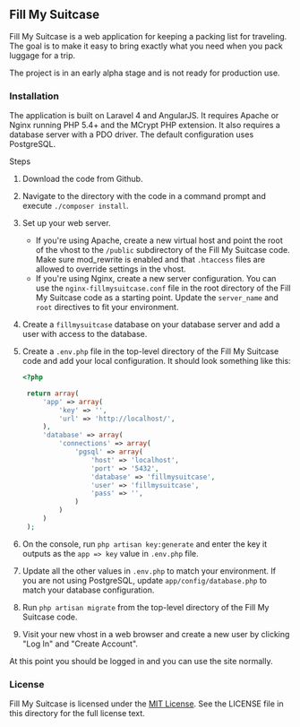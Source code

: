 ## Fill My Suitcase

Fill My Suitcase is a web application for keeping a packing list for traveling.
The goal is to make it easy to bring exactly what you need when you pack luggage
for a trip.

The project is in an early alpha stage and is not ready for production use.

### Installation

The application is built on Laravel 4 and AngularJS.  It requires Apache or
Nginx running PHP 5.4+ and the MCrypt PHP extension.  It also requires a
database server with a PDO driver.  The default configuration uses PostgreSQL.

Steps

1. Download the code from Github.
2. Navigate to the directory with the code in a command prompt and execute
   `./composer install`.
3. Set up your web server.
   * If you're using Apache, create a new virtual host and point the root of
   the vhost to the `/public` subdirectory of the Fill My Suitcase code. Make
   sure mod_rewrite is enabled and that `.htaccess` files are allowed to
   override settings in the vhost.
   * If you're using Nginx, create a new server configuration. You can use the
   `nginx-fillmysuitcase.conf` file in the root directory of the Fill My
   Suitcase code as a starting point. Update the `server_name` and `root`
   directives to fit your environment.
4. Create a `fillmysuitcase` database on your database server and add a user
   with access to the database.
5. Create a `.env.php` file in the top-level directory of the Fill My Suitcase
   code and add your local configuration. It should look something like this:
   ```php
   <?php

    return array(
        'app' => array(
            'key' => '',
            'url' => 'http://localhost/',
        ),
        'database' => array(
            'connections' => array(
                'pgsql' => array(
                    'host' => 'localhost',
                    'port' => '5432',
                    'database' => 'fillmysuitcase',
                    'user' => 'fillmysuitcase',
                    'pass' => '',
                )
            )
        )
    );
    ```

6. On the console, run `php artisan key:generate` and enter the key it outputs
   as the `app => key` value in `.env.php` file.
7. Update all the other values in `.env.php` to match your environment. If you
   are not using PostgreSQL, update `app/config/database.php` to match your
   database configuration.
8. Run `php artisan migrate` from the top-level directory of the Fill My
   Suitcase code.
9. Visit your new vhost in a web browser and create a new user by clicking
   "Log In" and "Create Account".

At this point you should be logged in and you can use the site normally.

### License

Fill My Suitcase is licensed under the
[MIT License](http://opensource.org/licenses/MIT).  See the LICENSE file in
this directory for the full license text.

